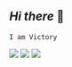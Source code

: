 ## *Hi there* 👋
```
I am Victory
```


<p align:"center">
<img width:30% src="https://github-readme-stats.vercel.app/api?username=Vicksbabe58&show_icons=true&theme=radical"   />
<img width:30% src="http://github-readme-streak-stats.herokuapp.com?user=Vicksbabe58&theme=radical&https://git.io/streak-stats"/>
<img width :20% src="https://github-readme-stats.vercel.app/api/top-langs/?username=vicksbabe58&layout=compact&https://github.com/vicksbabe58/github-readme-stats"  />
</p>
</p>







<!--
**Vicksbabe58/Vicksbabe58** is a ✨ _special_ ✨ repository because its `README.md` (this file) appears on your GitHub profile.

Here are some ideas to get you started:

- 🔭 I’m currently working on ...
- 🌱 I’m currently learning ...
- 👯 I’m looking to collaborate on ...
- 🤔 I’m looking for help with ...
- 💬 Ask me about ...
- 📫 How to reach me: ...
- 😄 Pronouns: ...
- ⚡ Fun fact: ...
-->
